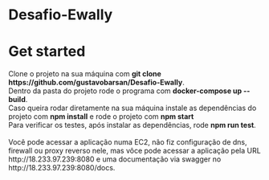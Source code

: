 # Desafio-Ewally

<div>
    <h1>Get started</h1>
    Clone o projeto na sua máquina com <b>git clone https://github.com/gustavobarsan/Desafio-Ewally</b>.<br> 
    Dentro da pasta do projeto rode o programa com <b>docker-compose up --build</b>.<br>
    Caso queira rodar diretamente na sua máquina instale as dependências do projeto com <b>npm install</b> e rode o projeto com <b>npm start</b><br>
    Para verificar os testes, após instalar as dependências, rode <b>npm run test</b>.<br><br>
    Você pode acessar a aplicação numa EC2, não fiz configuração de dns, firewall ou proxy reverso nele, mas vôce pode acessar a aplicação pela URL http://18.233.97.239:8080 e uma documentação via swagger no http://18.233.97.239:8080/docs.
</div>